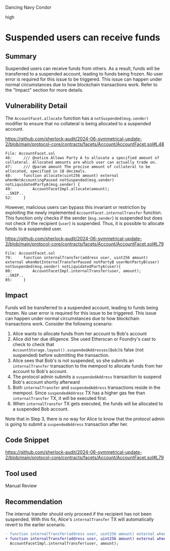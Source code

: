 Dancing Navy Condor

high

# Suspended users can receive funds

## Summary

Suspended users can receive funds from others. As a result, funds will be transferred to a suspended account, leading to funds being frozen. No user error is required for this issue to be triggered.  This issue can happen under normal circumstances due to how blockchain transactions work. Refer to the "Impact" section for more details.

## Vulnerability Detail

The `AccountFacet.allocate` function has a `notSuspended(msg.sender)` modifier to ensure that no collateral is being allocated to a suspended account.

https://github.com/sherlock-audit/2024-06-symmetrical-update-2/blob/main/protocol-core/contracts/facets/Account/AccountFacet.sol#L48

```solidity
File: AccountFacet.sol
46: 	/// @notice Allows Party A to allocate a specified amount of collateral. Allocated amounts are which user can actually trade on.
47: 	/// @param amount The precise amount of collateral to be allocated, specified in 18 decimals.
48: 	function allocate(uint256 amount) external whenNotAccountingPaused notSuspended(msg.sender) notLiquidatedPartyA(msg.sender) {
49: 		AccountFacetImpl.allocate(amount);
..SNIP..
52: 	}
```

However, malicious users can bypass this invariant or restriction by exploiting the newly implemented `AccountFacet.internalTransfer` function. This function only checks if the sender (`msg.sender`) is suspended but does not check if the recipient (`user`) is suspended. Thus, it is possible to allocate funds to a suspended user.

https://github.com/sherlock-audit/2024-06-symmetrical-update-2/blob/main/protocol-core/contracts/facets/Account/AccountFacet.sol#L79

```solidity
File: AccountFacet.sol
79: 	function internalTransfer(address user, uint256 amount) external whenNotInternalTransferPaused notPartyB userNotPartyB(user) notSuspended(msg.sender) notLiquidatedPartyA(user){
80: 		AccountFacetImpl.internalTransfer(user, amount);
..SNIP..
85: 	}
```

## Impact

Funds will be transferred to a suspended account, leading to funds being frozen. No user error is required for this issue to be triggered. This issue can happen under normal circumstances due to how blockchain transactions work. Consider the following scenario:

1. Alice wants to allocate funds from her account to Bob's account
2. Alice did her due diligence. She used Etherscan or Foundry's cast to check to check that `AccountStorage.layout().suspendedAddresses[Bob]`is false (not suspended) before submitting the transaction.
3. Alice sees that Bob's is not suspended, so she submits an `internalTransfer` transaction to the mempool to allocate funds from her account to Bob's account.
4. The protocol admin submits a `suspendedAddress` transaction to suspend Bob's account shortly afterward
5. Both `internalTransfer` and `suspendedAddress` transactions reside in the mempool. Since `suspendedAddress` TX has a higher gas fee than `internalTransfer` TX, it will be executed first.
6. When `internalTransfer` TX gets executed, the funds will be allocated to a suspended Bob account.

Note that in Step 3, there is no way for Alice to know that the protocol admin is going to submit a `suspendedAddress` transaction after her.

## Code Snippet

https://github.com/sherlock-audit/2024-06-symmetrical-update-2/blob/main/protocol-core/contracts/facets/Account/AccountFacet.sol#L79

## Tool used

Manual Review

## Recommendation

The internal transfer should only proceed if the recipient has not been suspended. With this fix, Alice's `internalTransfer` TX will automatically revert to the earlier scenario.

```diff
- function internalTransfer(address user, uint256 amount) external whenNotInternalTransferPaused notPartyB userNotPartyB(user) notSuspended(msg.sender) notLiquidatedPartyA(user){
+ function internalTransfer(address user, uint256 amount) external whenNotInternalTransferPaused notPartyB userNotPartyB(user) notSuspended(msg.sender) notSuspended(user) notLiquidatedPartyA(user){
  AccountFacetImpl.internalTransfer(user, amount);
```